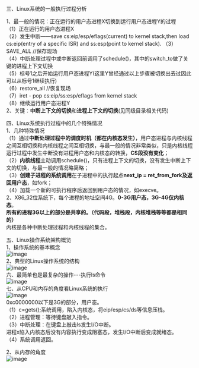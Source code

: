 三、Linux系统的一般执行过程分析  

1、最一般的情况：正在运行的用户态进程X切换到运行用户态进程Y的过程  
（1）正在运行的用户态进程X  
（2）发生中断——save cs:eip/esp/eflags(current) to kernel stack,then load cs:eip(entry of a specific ISR) and ss:esp(point to kernel stack). 
（3）SAVE_ALL //保存现场  
（4）中断处理过程中或中断返回前调用了schedule()，其中的switch_to做了关键的进程上下文切换  
（5）标号1之后开始运行用户态进程Y(这里Y曾经通过以上步骤被切换出去过因此可以从标号1继续执行)  
（6）restore_all //恢复现场  
（7）iret - pop cs:eip/ss:esp/eflags from kernel stack  
（8）继续运行用户态进程Y  
2、关键：**中断上下文的切换**和**进程上下文的切换**(见同级目录相关代码)    

四、Linux系统执行过程中的几个特殊情况  
1、几种特殊情况  
（1）通过**中断处理过程中的调度时机（都在内核态发生）**，用户态进程与内核线程之间互相切换和内核线程之间互相切换，与最一般的情况非常类似，只是内核线程运行过程中发生中断没有进程用户态和内核态的转换，**CS段没有变化**；    
（2）**内核线程**主动调用schedule()，只有进程上下文的切换，没有发生中断上下文的切换，与最一般的情况略简略；  
（3）**创建子进程的系统调用**在子进程中的执行起点**next_ip = ret_from_fork及返回用户态**，如fork；  
（4）加载一个新的可执行程序后返回到用户态的情况，如execve。  
2、X86_32位系统下，每个进程的地址空间4G。**0-3G用户态，3G-4G仅内核态**。  
**所有的进程3G以上的部分是共享的。（代码段，堆栈段，内核堆栈等等都是相同的）**    
内核是各种中断处理过程和内核线程的集合。  

五、Linux操作系统架构概览  
1、操作系统的基本概念    
![image](https://user-images.githubusercontent.com/20179983/131236413-bfe43892-02b9-41c0-b38a-ff0f4fcec251.png)  
2、典型的Linux操作系统的结构  
![image](https://user-images.githubusercontent.com/20179983/131236422-e3b43242-a412-4e10-b80d-82bfab669196.png)  
六、最简单也是最复杂的操作---执行ls命令  
![image](https://user-images.githubusercontent.com/20179983/131236430-61fca423-674a-43ab-86af-21a91f6b94ac.png)  
七、从CPU和内存的角度看Linux系统的执行    
![image](https://user-images.githubusercontent.com/20179983/131236434-3c6e957c-cd11-4d1f-a6d7-39d25154287e.png)  
0xc0000000以下是3G的部分，用户态。  
（1）c=gets();系统调用，陷入内核态，将eip/esp/cs/ds等信息压栈。  
（2）进程管理：等待键盘敲入指令。  
（3）中断处理：在键盘上敲击ls发生I/O中断。  
进程x陷入内核态后没有内容执行变成阻塞态，发生I/O中断后变成就绪态。  
（4）系统调用返回。    

2、从内存的角度  
![image](https://user-images.githubusercontent.com/20179983/131236445-d5e49a35-a3c8-46d4-80af-cb0988c686b2.png)



